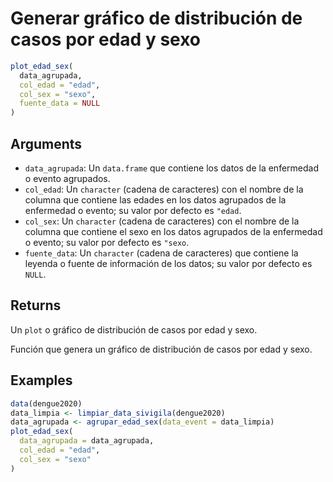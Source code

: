 # Generar gráfico de distribución de casos por edad y sexo

```r
plot_edad_sex(
  data_agrupada,
  col_edad = "edad",
  col_sex = "sexo",
  fuente_data = NULL
)
```

## Arguments

- `data_agrupada`: Un `data.frame` que contiene los datos de la enfermedad o evento agrupados.
- `col_edad`: Un `character` (cadena de caracteres) con el nombre de la columna que contiene las edades en los datos agrupados de la enfermedad o evento; su valor por defecto es `"edad`.
- `col_sex`: Un `character` (cadena de caracteres) con el nombre de la columna que contiene el sexo en los datos agrupados de la enfermedad o evento; su valor por defecto es `"sexo`.
- `fuente_data`: Un `character` (cadena de caracteres) que contiene la leyenda o fuente de información de los datos; su valor por defecto es `NULL`.

## Returns

Un `plot` o gráfico de distribución de casos por edad y sexo.

Función que genera un gráfico de distribución de casos por edad y sexo.

## Examples

```r
data(dengue2020)
data_limpia <- limpiar_data_sivigila(dengue2020)
data_agrupada <- agrupar_edad_sex(data_event = data_limpia)
plot_edad_sex(
  data_agrupada = data_agrupada,
  col_edad = "edad",
  col_sex = "sexo"
)
```
